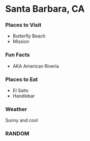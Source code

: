 # Santa Barbara, CA

### Places to Visit
- Butterfly Beach
- Mission

### Fun Facts
- AKA American Riveria

### Places to Eat
- El Saito
- Handlebar

### Weather
Sunny and cool

### RANDOM
